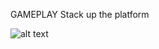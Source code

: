GAMEPLAY
Stack up the platform

![alt text](https://user-images.githubusercontent.com/97326625/149718072-31027b7a-485c-434d-8313-482cf8354f4b.gif)
